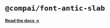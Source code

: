 # `@compai/font-antic-slab`

[**Read the docs &rarr;**](https://components.ai/docs/typefaces/antic-slab)
